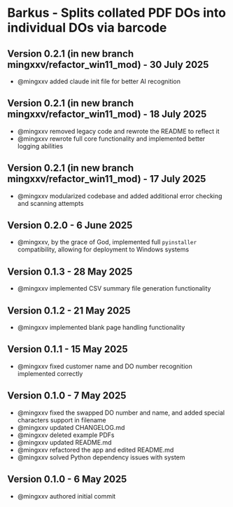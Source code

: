 # Barkus - Splits collated PDF DOs into individual DOs via barcode

## Version 0.2.1 (in new branch mingxxv/refactor_win11_mod) - 30 July 2025
- @mingxxv added claude init file for better AI recognition

## Version 0.2.1 (in new branch mingxxv/refactor_win11_mod) - 18 July 2025
- @mingxxv removed legacy code and rewrote the README to reflect it
- @mingxxv rewrote full core functionality and implemented better logging abilities

## Version 0.2.1 (in new branch mingxxv/refactor_win11_mod) - 17 July 2025
- @mingxxv modularized codebase and added additional error checking and scanning attempts

## Version 0.2.0 - 6 June 2025
- @mingxxv, by the grace of God, implemented full `pyinstaller` compatibility, allowing for deployment to Windows systems

## Version 0.1.3 - 28 May 2025
- @mingxxv implemented CSV summary file generation functionality

## Version 0.1.2 - 21 May 2025
- @mingxxv implemented blank page handling functionality

## Version 0.1.1 - 15 May 2025
- @mingxxv fixed customer name and DO number recognition implemented correctly

## Version 0.1.0 - 7 May 2025
- @mingxxv fixed the swapped DO number and name, and added special characters support in filename
- @mingxxv updated CHANGELOG.md
- @mingxxv deleted example PDFs
- @mingxxv updated README.md
- @mingxxv refactored the app and edited README.md
- @mingxxv solved Python dependency issues with system

## Version 0.1.0 - 6 May 2025
- @mingxxv authored initial commit
